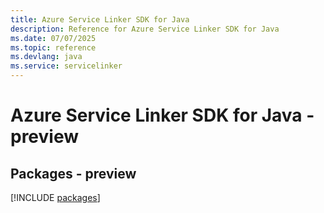 ```yaml
---
title: Azure Service Linker SDK for Java
description: Reference for Azure Service Linker SDK for Java
ms.date: 07/07/2025
ms.topic: reference
ms.devlang: java
ms.service: servicelinker
---
```

# Azure Service Linker SDK for Java - preview
## Packages - preview
[!INCLUDE [packages](service-linker-index.md)]